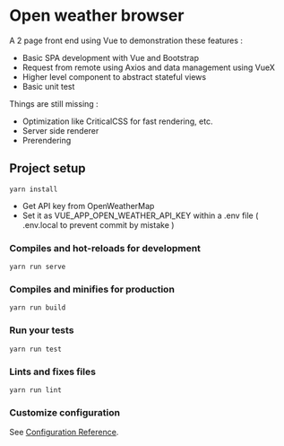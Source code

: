 # Open weather browser

A 2 page front end using Vue to demonstration these features :
- Basic SPA development with Vue and Bootstrap
- Request from remote using Axios and data management using VueX
- Higher level component to abstract stateful views
- Basic unit test

Things are still missing :
- Optimization like CriticalCSS for fast rendering, etc.
- Server side renderer
- Prerendering

## Project setup
```
yarn install
```

- Get API key from OpenWeatherMap
- Set it as VUE_APP_OPEN_WEATHER_API_KEY within a .env file ( .env.local to prevent commit by mistake )

### Compiles and hot-reloads for development
```
yarn run serve
```

### Compiles and minifies for production
```
yarn run build
```

### Run your tests
```
yarn run test
```

### Lints and fixes files
```
yarn run lint
```

### Customize configuration
See [Configuration Reference](https://cli.vuejs.org/config/).
